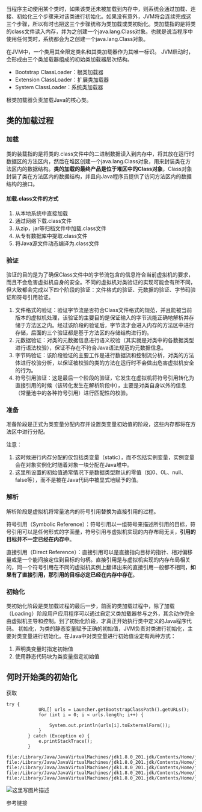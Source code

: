 当程序主动使用某个类时，如果该类还未被加载到内存中，则系统会通过加载、连接、初始化三个步骤来对该类进行初始化。如果没有意外，JVM将会连续完成这三个步骤，所以有时也把这三个步骤统称为类加载或类初始化。类加载指的是将类的class文件读入内存，并为之创建一个java.lang.Class对象。也就是说当程序中使用任何类时，系统都会为之创建一个java.lang.Class对象。

在JVM中，一个类用其全限定类名和其类加载器作为其唯一标识。
JVM启动时，会形成由三个类加载器组成的初始类加载器层次结构。
- Bootstrap ClassLoader：根类加载器
- Extension ClassLoader：扩展类加载器
- System ClassLoader：系统类加载器

根类加载器负责加载Java的核心类。

## 类的加载过程

### 加载

类的装载指的是将类的.class文件中的二进制数据读入到内存中，将其放在运行时数据区的方法区内，然后在堆区创建一个java.lang.Class对象，用来封装类在方法区内的数据结构。**类的加载的最终产品是位于堆区中的Class对象**，Class对象封装了类在方法区内的数据结构，并且向Java程序员提供了访问方法区内的数据结构的接口。

#### 加载.class文件的方式
1. 从本地系统中直接加载 
2. 通过网络下载.class文件 
3. 从zip，jar等归档文件中加载.class文件 
4. 从专有数据库中提取.class文件 
5. 将Java源文件动态编译为.class文件
 
### 验证

验证的目的是为了确保Class文件中的字节流包含的信息符合当前虚拟机的要求，而且不会危害虚拟机自身的安全。不同的虚拟机对类验证的实现可能会有所不同，但大致都会完成以下四个阶段的验证：文件格式的验证、元数据的验证、字节码验证和符号引用验证。

1. 文件格式的验证：验证字节流是否符合Class文件格式的规范，并且能被当前版本的虚拟机处理，该验证的主要目的是保证输入的字节流能正确地解析并存储于方法区之内。经过该阶段的验证后，字节流才会进入内存的方法区中进行存储，后面的三个验证都是基于方法区的存储结构进行的。
2. 元数据验证：对类的元数据信息进行语义校验（其实就是对类中的各数据类型进行语法校验），保证不存在不符合Java语法规范的元数据信息。
3. 字节码验证：该阶段验证的主要工作是进行数据流和控制流分析，对类的方法体进行校验分析，以保证被校验的类的方法在运行时不会做出危害虚拟机安全的行为。
4. 符号引用验证：这是最后一个阶段的验证，它发生在虚拟机将符号引用转化为直接引用的时候（该转化发生在解析阶段中），主要是对类自身以外的信息（常量池中的各种符号引用）进行匹配性的校验。

### 准备

准备阶段是正式为类变量分配内存并设置类变量初始值的阶段，这些内存都将在方法区中进行分配。

注意：
1. 这时候进行内存分配的仅包括类变量（static），而不包括实例变量，实例变量会在对象实例化时随着对象一块分配在Java堆中。
2. 这里所设置的初始值通常情况下是数据类型默认的零值（如0、0L、null、false等），而不是被在Java代码中被显式地赋予的值。

### 解析

解析阶段是虚拟机将常量池内的符号引用替换为直接引用的过程。

符号引用（Symbolic Reference）：符号引用以一组符号来描述所引用的目标，符号引用可以是任何形式的字面量，符号引用与虚拟机实现的内存布局无关，**引用的目标并不一定已经在内存中**。

直接引用（Direct Reference）：直接引用可以是直接指向目标的指针、相对偏移量或是一个能间接定位到目标的句柄。直接引用是与虚拟机实现的内存布局相关的，同一个符号引用在不同的虚拟机实例上翻译出来的直接引用一般都不相同，**如果有了直接引用，那引用的目标必定已经在内存中存在**。

### 初始化

类初始化阶段是类加载过程的最后一步，前面的类加载过程中，除了加载（Loading）阶段用户应用程序可以通过自定义类加载器参与之外，其余动作完全由虚拟机主导和控制。到了初始化阶段，才真正开始执行类中定义的Java程序代码。
初始化，为类的静态变量赋予正确的初始值，JVM负责对类进行初始化，主要对类变量进行初始化。在Java中对类变量进行初始值设定有两种方式：
1. 声明类变量时指定初始值
2. 使用静态代码块为类变量指定初始值

## 何时开始类的初始化



获取
```
try {
            URL[] urls = Launcher.getBootstrapClassPath().getURLs();
            for (int i = 0; i < urls.length; i++) {

                System.out.println(urls[i].toExternalForm());
            }
        } catch (Exception e) {
            e.printStackTrace();
        }
```
```
file:/Library/Java/JavaVirtualMachines/jdk1.8.0_201.jdk/Contents/Home/jre/lib/jsse.jar
file:/Library/Java/JavaVirtualMachines/jdk1.8.0_201.jdk/Contents/Home/jre/lib/jce.jar
file:/Library/Java/JavaVirtualMachines/jdk1.8.0_201.jdk/Contents/Home/jre/lib/charsets.jar
file:/Library/Java/JavaVirtualMachines/jdk1.8.0_201.jdk/Contents/Home/jre/lib/jfr.jar
file:/Library/Java/JavaVirtualMachines/jdk1.8.0_201.jdk/Contents/Home/jre/classes
```




![这里写图片描述](https://imgconvert.csdnimg.cn/aHR0cDovL2ltZy5ibG9nLmNzZG4ubmV0LzIwMTcwNjI1MDk1MTMyMjM3)

参考链接

